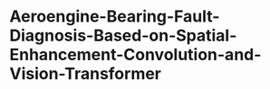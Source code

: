 # Aeroengine-Bearing-Fault-Diagnosis-Based-on-Spatial-Enhancement-Convolution-and-Vision-Transformer
